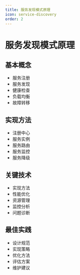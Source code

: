 ```yaml
---
title: 服务发现模式原理
icon: service-discovery
order: 2
---
```


# 服务发现模式原理

## 基本概念
- 服务注册
- 服务发现
- 健康检查
- 负载均衡
- 故障转移

## 实现方法
- 注册中心
- 服务实例
- 服务路由
- 服务监控
- 服务降级

## 关键技术
- 实现方法
- 性能优化
- 资源管理
- 监控分析
- 问题诊断

## 最佳实践
- 设计规范
- 实现策略
- 优化方法
- 评估方案
- 维护建议

